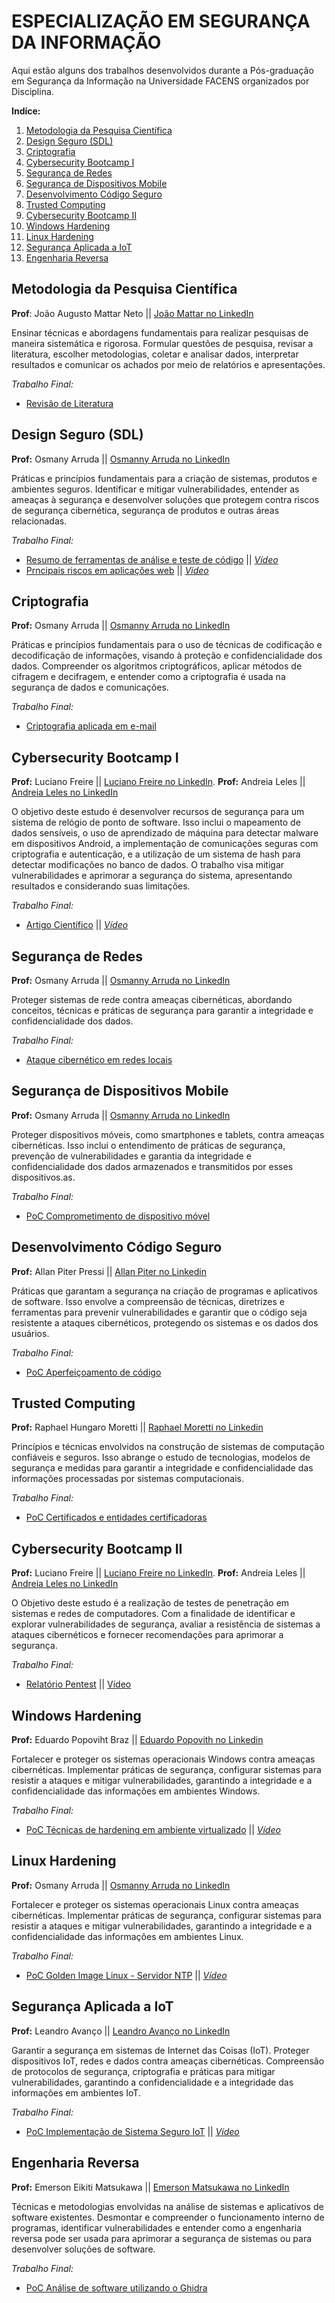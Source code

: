 # ESPECIALIZAÇÃO EM SEGURANÇA DA INFORMAÇÃO

Aqui estão alguns dos trabalhos desenvolvidos durante a Pós-graduação em Segurança da Informação na Universidade FACENS organizados por Disciplina.

**Indíce:**
1. [Metodologia da Pesquisa Científica](https://github.com/oyrasec/Facens-Pos-Cybersec#metodologia-da-pesquisa-cient%C3%ADfica)
2. [Design Seguro (SDL)](https://github.com/oyrasec/Facens-Pos-Cybersec#design-seguro-sdl)
3. [Criptografia](https://github.com/oyrasec/Facens-Pos-Cybersec#criptografia)
4. [Cybersecurity Bootcamp I](https://github.com/oyrasec/Facens-Pos-Cybersec#cybersecurity-bootcamp-i)
5. [Segurança de Redes](https://github.com/oyrasec/Facens-Pos-Cybersec#seguran%C3%A7a-de-redes)
6. [Segurança de Dispositivos Mobile](https://github.com/oyrasec/Facens-Pos-Cybersec/blob/main/README.md#seguran%C3%A7a-de-dispositivos-mobile)
7. [Desenvolvimento Código Seguro](https://github.com/oyrasec/Facens-Pos-Cybersec#desenvolvimento-c%C3%B3digo-seguro)
8. [Trusted Computing](https://github.com/oyrasec/Facens-Pos-Cybersec#trusted-computing)
9. [Cybersecurity Bootcamp II](https://github.com/oyrasec/Facens-Pos-Cybersec#cybersecurity-bootcamp-ii)
10. [Windows Hardening](https://github.com/oyrasec/Facens-Pos-Cybersec#windows-hardening)
11. [Linux Hardening](https://github.com/oyrasec/Facens-Pos-Cybersec#linux-hardening)
12. [Segurança Aplicada a IoT](https://github.com/oyrasec/Facens-Pos-Cybersec#seguran%C3%A7a-aplicada-a-iot)
13. [Engenharia Reversa](https://github.com/oyrasec/Facens-Pos-Cybersec#engenharia-reversa)


## Metodologia da Pesquisa Científica
**Prof**: João Augusto Mattar Neto || [João Mattar no LinkedIn](https://www.linkedin.com/in/jo%C3%A3o-mattar/)

Ensinar  técnicas e abordagens fundamentais para realizar pesquisas de maneira sistemática e rigorosa. Formular questões de pesquisa, revisar a literatura, escolher metodologias, coletar e analisar dados, interpretar resultados e comunicar os achados por meio de relatórios e apresentações.

*Trabalho Final:*
- [Revisão de Literatura](https://1drv.ms/b/s!Ar7SMnGPv3acwn-j9Z4rotxiksSU?e=buZnBX)

## Design Seguro (SDL)
**Prof:** Osmany Arruda || [Osmanny Arruda no LinkedIn](https://www.linkedin.com/in/osmany-arruda/)

Práticas e princípios fundamentais para a criação de sistemas, produtos e ambientes seguros. Identificar e mitigar vulnerabilidades, entender as ameaças à segurança e desenvolver soluções que protegem contra riscos de segurança cibernética, segurança de produtos e outras áreas relacionadas.

*Trabalho Final:*
- [Resumo de ferramentas de análise e teste de código](https://1drv.ms/b/s!Ar7SMnGPv3acwmU0cT4jXA8YJUJD?e=XdtxQZ) || *[Vídeo](https://www.youtube.com/watch?v=P2UTReNspy4&ab_channel=Ot%C3%A1vioMarelli)*
- [Prncipais riscos em aplicações web](https://1drv.ms/b/s!Ar7SMnGPv3acwmS3sWxD_lws3IiI?e=IOs1M5) || *[Vídeo](https://www.youtube.com/watch?v=-XJ-kyH7XXI&ab_channel=Ot%C3%A1vioMarelli)*

## Criptografia
**Prof:** Osmany Arruda || [Osmanny Arruda no LinkedIn](https://www.linkedin.com/in/osmany-arruda/)

Práticas e princípios fundamentais para o uso de técnicas de codificação e decodificação de informações, visando à proteção e confidencialidade dos dados. Compreender os algoritmos criptográficos, aplicar métodos de cifragem e decifragem, e entender como a criptografia é usada na segurança de dados e comunicações.

*Trabalho Final:*
- [Criptografia aplicada em e-mail](https://1drv.ms/b/s!Ar7SMnGPv3acwwcIalD-rAX4QNDN?e=9CpfL1)


## Cybersecurity Bootcamp I
**Prof:** Luciano Freire || [Luciano Freire no LinkedIn](https://www.linkedin.com/in/luciano-freire/).
**Prof:** Andreia Leles  || [Andreia Leles no LinkedIn](https://www.linkedin.com/in/andreia-leles-b0037320/)

O objetivo deste estudo é desenvolver recursos de segurança para um sistema de relógio de ponto de software. Isso inclui o mapeamento de dados sensíveis, o uso de aprendizado de máquina para detectar malware em dispositivos Android, a implementação de comunicações seguras com criptografia e autenticação, e a utilização de um sistema de hash para detectar modificações no banco de dados. O trabalho visa mitigar vulnerabilidades e aprimorar a segurança do sistema, apresentando resultados e considerando suas limitações.

*Trabalho Final:*
- [Artigo Científico](https://1drv.ms/b/s!Ar7SMnGPv3acwm5mA8dqHbcDIY6C?e=hFS0VQ) || *[Vídeo](https://www.youtube.com/watch?v=1ZS9CxlXkx0&list=PLj-hIxscN0oOensA8bpQbiWuw4cUhxQZw&ab_channel=GelsonFilho)* 


## Segurança de Redes
**Prof:** Osmany Arruda || [Osmanny Arruda no LinkedIn](https://www.linkedin.com/in/osmany-arruda/)

Proteger sistemas de rede contra ameaças cibernéticas, abordando conceitos, técnicas e práticas de segurança para garantir a integridade e confidencialidade dos dados.

*Trabalho Final:*
- [Ataque cibernético em redes locais](https://1drv.ms/b/s!Ar7SMnGPv3acwnmNVgqKeDN9yv6U?e=wEZBdR)


## Segurança de Dispositivos Mobile
**Prof:** Osmany Arruda || [Osmanny Arruda no LinkedIn](https://www.linkedin.com/in/osmany-arruda/)

Proteger dispositivos móveis, como smartphones e tablets, contra ameaças cibernéticas. Isso inclui o entendimento de práticas de segurança, prevenção de vulnerabilidades e garantia da integridade e confidencialidade dos dados armazenados e transmitidos por esses dispositivos.as.

*Trabalho Final:*
- [PoC Comprometimento de dispositivo móvel](https://1drv.ms/b/s!Ar7SMnGPv3acwnS4Tw0BHjKLNp1v?e=TnDb1Z)


## Desenvolvimento Código Seguro
**Prof:** Allan Piter Pressi || [Allan Piter no Linkedin](https://www.linkedin.com/in/allanpitter/)

Práticas que garantam a segurança na criação de programas e aplicativos de software. Isso envolve a compreensão de técnicas, diretrizes e ferramentas para prevenir vulnerabilidades e garantir que o código seja resistente a ataques cibernéticos, protegendo os sistemas e os dados dos usuários.

*Trabalho Final:*
- [PoC Aperfeiçoamento de código](https://1drv.ms/b/s!Ar7SMnGPv3acwnXRhgHoGCD4kBDh?e=VQ95gc)

## Trusted Computing
**Prof:** Raphael Hungaro Moretti || [Raphael Moretti no Linkedin](https://www.linkedin.com/in/raphael-hungaro-moretti/)

Princípios e técnicas envolvidos na construção de sistemas de computação confiáveis e seguros. Isso abrange o estudo de tecnologias, modelos de segurança e medidas para garantir a integridade e confidencialidade das informações processadas por sistemas computacionais.

*Trabalho Final:*
- [PoC Certificados e entidades certificadoras](https://1drv.ms/b/s!Ar7SMnGPv3acwn3KJhfgsESqYdnE?e=SP5wpx)

## Cybersecurity Bootcamp II
**Prof:** Luciano Freire || [Luciano Freire no LinkedIn](https://www.linkedin.com/in/luciano-freire/).
**Prof:** Andreia Leles  || [Andreia Leles no LinkedIn](https://www.linkedin.com/in/andreia-leles-b0037320/)

 O Objetivo deste estudo é a realização de testes de penetração em sistemas e redes de computadores. Com a finalidade de identificar e explorar vulnerabilidades de segurança, avaliar a resistência de sistemas a ataques cibernéticos e fornecer recomendações para aprimorar a segurança.

*Trabalho Final:*
- [Relatório Pentest](https://1drv.ms/b/s!Ar7SMnGPv3acwlTPLl7iI_bpZkl1?e=beNlpI) || [Vídeo](https://www.youtube.com/watch?v=kAVHAvkutQQ&t=836s&ab_channel=GelsonFilho) 

## Windows Hardening
**Prof:** Eduardo Popoviht Braz || [Eduardo Popovith no Linkedin](https://www.linkedin.com/in/edupopovhtbraz/)

Fortalecer e proteger os sistemas operacionais Windows contra ameaças cibernéticas. Implementar práticas de segurança, configurar sistemas para resistir a ataques e mitigar vulnerabilidades, garantindo a integridade e a confidencialidade das informações em ambientes Windows.

*Trabalho Final:*
- [PoC Técnicas de hardening em ambiente virtualizado](https://1drv.ms/b/s!Ar7SMnGPv3acwlokts1IeYk9AoLP?e=SHa4br) || *[Vídeo](https://www.youtube.com/watch?v=9UIY5FlcR4s&ab_channel=Ot%C3%A1vioMarelli)*


## Linux Hardening
**Prof:** Osmany Arruda || [Osmanny Arruda no LinkedIn](https://www.linkedin.com/in/osmany-arruda/)

Fortalecer e proteger os sistemas operacionais Linux contra ameaças cibernéticas. Implementar práticas de segurança, configurar sistemas para resistir a ataques e mitigar vulnerabilidades, garantindo a integridade e a confidencialidade das informações em ambientes Linux.

*Trabalho Final:*
- [PoC Golden Image Linux - Servidor NTP](https://1drv.ms/b/s!Ar7SMnGPv3acwl1ADGNdvf66calS?e=SGlV5k) || *[Vídeo](https://www.youtube.com/watch?v=pBaY3LaNfdM&ab_channel=Ot%C3%A1vioMarelli)*


## Segurança Aplicada a IoT
**Prof:** Leandro Avanço || [Leandro Avanço no LinkedIn](https://www.linkedin.com/in/leandro-avanco/)

Garantir a segurança em sistemas de Internet das Coisas (IoT). Proteger dispositivos IoT, redes e dados contra ameaças cibernéticas. Compreensão de protocolos de segurança, criptografia e práticas para mitigar vulnerabilidades, garantindo a confidencialidade e a integridade das informações em ambientes IoT.

*Trabalho Final:*
- [PoC Implementação de Sistema Seguro IoT](https://1drv.ms/b/s!Ar7SMnGPv3acwmeH2EBH6bybYJB-?e=FftH5a) || *[Vídeo](https://www.youtube.com/watch?v=9UIY5FlcR4s&ab_channel=Ot%C3%A1vioMarelli)*


## Engenharia Reversa
**Prof:** Emerson Eikiti Matsukawa || [Emerson Matsukawa no LinkedIn](https://www.linkedin.com/in/ematsukawa/)

Técnicas e metodologias envolvidas na análise de sistemas e aplicativos de software existentes. Desmontar e compreender o funcionamento interno de programas, identificar vulnerabilidades e entender como a engenharia reversa pode ser usada para aprimorar a segurança de sistemas ou para desenvolver soluções de software.

*Trabalho Final:*
- [PoC Análise de software utilizando o Ghidra](https://1drv.ms/b/s!Ar7SMnGPv3acwnuwHxkxF-do3k9f?e=N0hZlM)


